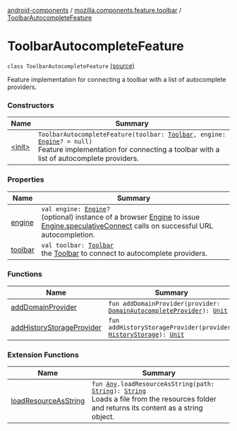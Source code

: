 [android-components](../../index.md) / [mozilla.components.feature.toolbar](../index.md) / [ToolbarAutocompleteFeature](./index.md)

# ToolbarAutocompleteFeature

`class ToolbarAutocompleteFeature` [(source)](https://github.com/mozilla-mobile/android-components/blob/master/components/feature/toolbar/src/main/java/mozilla/components/feature/toolbar/ToolbarAutocompleteFeature.kt#L22)

Feature implementation for connecting a toolbar with a list of autocomplete providers.

### Constructors

| Name | Summary |
|---|---|
| [&lt;init&gt;](-init-.md) | `ToolbarAutocompleteFeature(toolbar: `[`Toolbar`](../../mozilla.components.concept.toolbar/-toolbar/index.md)`, engine: `[`Engine`](../../mozilla.components.concept.engine/-engine/index.md)`? = null)`<br>Feature implementation for connecting a toolbar with a list of autocomplete providers. |

### Properties

| Name | Summary |
|---|---|
| [engine](engine.md) | `val engine: `[`Engine`](../../mozilla.components.concept.engine/-engine/index.md)`?`<br>(optional) instance of a browser [Engine](../../mozilla.components.concept.engine/-engine/index.md) to issue [Engine.speculativeConnect](../../mozilla.components.concept.engine/-engine/speculative-connect.md) calls on successful URL autocompletion. |
| [toolbar](toolbar.md) | `val toolbar: `[`Toolbar`](../../mozilla.components.concept.toolbar/-toolbar/index.md)<br>the [Toolbar](../../mozilla.components.concept.toolbar/-toolbar/index.md) to connect to autocomplete providers. |

### Functions

| Name | Summary |
|---|---|
| [addDomainProvider](add-domain-provider.md) | `fun addDomainProvider(provider: `[`DomainAutocompleteProvider`](../../mozilla.components.browser.domains.autocomplete/-domain-autocomplete-provider/index.md)`): `[`Unit`](https://kotlinlang.org/api/latest/jvm/stdlib/kotlin/-unit/index.html) |
| [addHistoryStorageProvider](add-history-storage-provider.md) | `fun addHistoryStorageProvider(provider: `[`HistoryStorage`](../../mozilla.components.concept.storage/-history-storage/index.md)`): `[`Unit`](https://kotlinlang.org/api/latest/jvm/stdlib/kotlin/-unit/index.html) |

### Extension Functions

| Name | Summary |
|---|---|
| [loadResourceAsString](../../mozilla.components.support.test.file/kotlin.-any/load-resource-as-string.md) | `fun `[`Any`](https://kotlinlang.org/api/latest/jvm/stdlib/kotlin/-any/index.html)`.loadResourceAsString(path: `[`String`](https://kotlinlang.org/api/latest/jvm/stdlib/kotlin/-string/index.html)`): `[`String`](https://kotlinlang.org/api/latest/jvm/stdlib/kotlin/-string/index.html)<br>Loads a file from the resources folder and returns its content as a string object. |
